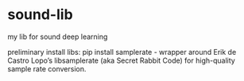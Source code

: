 # sound-lib
my lib for sound deep learning

preliminary install libs:
pip install samplerate  - wrapper around Erik de Castro Lopo’s libsamplerate (aka Secret Rabbit Code) for high-quality sample rate conversion.
